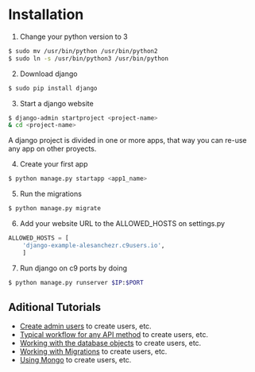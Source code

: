 # Installation


1) Change your python version to 3

```sh
$ sudo mv /usr/bin/python /usr/bin/python2 
$ sudo ln -s /usr/bin/python3 /usr/bin/python
```

2) Download django

```sh
$ sudo pip install django
```

3) Start a django website

```sh
$ django-admin startproject <project-name>
& cd <project-name>
```
A django project is divided in one or more apps, that way you can re-use any app on other proyects.

4) Create your first app

```sh
$ python manage.py startapp <app1_name>
```

5) Run the migrations

```sh
$ python manage.py migrate
```

6) Add your website URL to the ALLOWED_HOSTS on settings.py

```python
ALLOWED_HOSTS = [
    'django-example-alesanchezr.c9users.io',
    ]
```


7) Run django on c9 ports by doing 

```sh
$ python manage.py runserver $IP:$PORT
```

## Aditional Tutorials

- [Create admin users](blob/master/quick_tutorials/ADMIN.md) to create users, etc.
- [Typical workflow for any API method](blob/master/quick_tutorials/CREATING_API_METHODS.md) to create users, etc.
- [Working with the database objects](blob/master/quick_tutorials/DATABASE_API.md) to create users, etc.
- [Working with Migrations](blob/master/quick_tutorials/MIGRATIONS.md) to create users, etc.
- [Using Mongo](blob/master/quick_tutorials/MONGO.md) to create users, etc.
